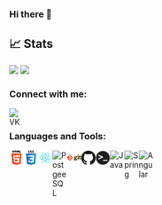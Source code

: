 ### Hi there 👋


## 📈 Stats

![](https://github-readme-stats.vercel.app/api?username=AlekcWinS&show_icons=true&theme=react&line_height=27)
![](https://github-readme-stats.vercel.app/api/top-langs/?username=AlekcWinS&theme=react&langs_count=3)

### Connect with me:


[<img align="left" alt="VK" width="22px" src="https://cdn.jsdelivr.net/npm/simple-icons@v3/icons/vk.svg" />](https://vk.com/alekcwins)

<br />

### Languages and Tools:

<img align="left" alt="HTML5" width="26px" src="https://raw.githubusercontent.com/github/explore/80688e429a7d4ef2fca1e82350fe8e3517d3494d/topics/html/html.png" />
<img align="left" alt="CSS3" width="26px" src="https://raw.githubusercontent.com/github/explore/80688e429a7d4ef2fca1e82350fe8e3517d3494d/topics/css/css.png" />
<img align="left" alt="React" width="26px" src="https://raw.githubusercontent.com/github/explore/80688e429a7d4ef2fca1e82350fe8e3517d3494d/topics/react/react.png" />
<img align="left" alt="PostgeeSQL" width="26px" src="https://upload.wikimedia.org/wikipedia/commons/2/29/Postgresql_elephant.svg" />
<img align="left" alt="Git" width="26px" src="https://raw.githubusercontent.com/github/explore/80688e429a7d4ef2fca1e82350fe8e3517d3494d/topics/git/git.png" />
<img align="left" alt="GitHub" width="26px" src="https://raw.githubusercontent.com/github/explore/78df643247d429f6cc873026c0622819ad797942/topics/github/github.png" />
<img align="left" alt="Terminal" width="26px" src="https://raw.githubusercontent.com/github/explore/80688e429a7d4ef2fca1e82350fe8e3517d3494d/topics/terminal/terminal.png" />
<img align="left" alt="Java" width="26px" src="https://upload.wikimedia.org/wikipedia/ru/thumb/3/39/Java_logo.svg/300px-Java_logo.svg.png" />
<img align="left" alt="Spring" width="26px" src="https://cdn.worldvectorlogo.com/logos/spring-3.svg" />
<img align="left" alt="Angular" width="26px"  src="https://upload.wikimedia.org/wikipedia/commons/thumb/c/cf/Angular_full_color_logo.svg/240px-Angular_full_color_logo.svg.png" />
<br />
<br />
